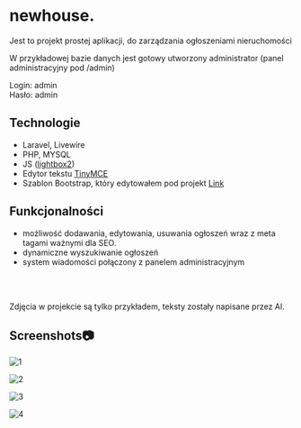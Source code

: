 # newhouse.
<p>Jest to projekt prostej aplikacji, do zarządzania ogłoszeniami nieruchomości </p>
<p>W przykładowej bazie danych jest gotowy utworzony administrator (panel administracyjny pod /admin)</p>
Login: admin<br>
Hasło: admin

## Technologie
* Laravel, Livewire
* PHP, MYSQL
* JS (<a href="https://lokeshdhakar.com/projects/lightbox2/">lightbox2</a>)
* Edytor tekstu <a href="https://www.tiny.cloud/">TinyMCE</a>
* Szablon Bootstrap, który edytowałem pod projekt <a href="https://github.com/StartBootstrap/startbootstrap-grayscale">Link</a>

## Funkcjonalności
- możliwość dodawania, edytowania, usuwania ogłoszeń wraz z meta tagami ważnymi dla SEO.
- dynamiczne wyszukiwanie ogłoszeń 
- system wiadomości połączony z panelem administracyjnym
<br>
<br>
<p>Zdjęcia w projekcie są tylko przykładem, teksty zostały napisane przez AI.</p>

## Screenshots:camera:

 
![1](https://github.com/kcreds/newhouse.-laravel-/blob/main/SC/1.jpg?raw=true)

![2](https://github.com/kcreds/newhouse.-laravel-/blob/main/SC/2.jpg?raw=true)

![3](https://github.com/kcreds/newhouse.-laravel-/blob/main/SC/3.JPG?raw=true)

![4](https://github.com/kcreds/newhouse.-laravel-/blob/main/SC/4.jpg?raw=true)

 
